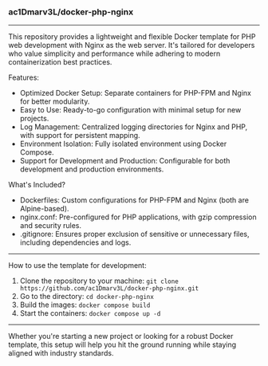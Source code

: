 ### ac1Dmarv3L/docker-php-nginx

---

This repository provides a lightweight and flexible Docker template for PHP web development with Nginx as the web server. It's tailored for developers who value simplicity and performance while adhering to modern containerization best practices.

Features:

- Optimized Docker Setup: Separate containers for PHP-FPM and Nginx for better modularity.
- Easy to Use: Ready-to-go configuration with minimal setup for new projects.
- Log Management: Centralized logging directories for Nginx and PHP, with support for persistent mapping.
- Environment Isolation: Fully isolated environment using Docker Compose.
- Support for Development and Production: Configurable for both development and production environments.

What's Included?

- Dockerfiles: Custom configurations for PHP-FPM and Nginx (both are Alpine-based).
- nginx.conf: Pre-configured for PHP applications, with gzip compression and security rules.
- .gitignore: Ensures proper exclusion of sensitive or unnecessary files, including dependencies and logs.

---

How to use the template for development:

1. Clone the repository to your machine: `git clone https://github.com/ac1Dmarv3L/docker-php-nginx.git`
2. Go to the directory: `cd docker-php-nginx`
3. Build the images: `docker compose build`
4. Start the containers: `docker compose up -d`

---

Whether you're starting a new project or looking for a robust Docker template, this setup will help you hit the ground running while staying aligned with industry standards.